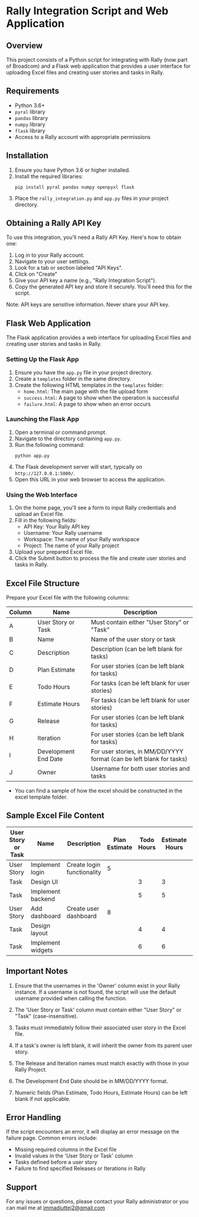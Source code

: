 # Rally Integration Script and Web Application

## Overview

This project consists of a Python script for integrating with Rally (now part of Broadcom) and a Flask web application that provides a user interface for uploading Excel files and creating user stories and tasks in Rally.

## Requirements

- Python 3.6+
- `pyral` library
- `pandas` library
- `numpy` library
- `flask` library
- Access to a Rally account with appropriate permissions

## Installation

1. Ensure you have Python 3.6 or higher installed.
2. Install the required libraries:
   ```
   pip install pyral pandas numpy openpyxl flask
   ```
3. Place the `rally_integration.py` and `app.py` files in your project directory.

## Obtaining a Rally API Key

To use this integration, you'll need a Rally API Key. Here's how to obtain one:

1. Log in to your Rally account.
2. Navigate to your user settings.
3. Look for a tab or section labeled "API Keys".
4. Click on "Create"
5. Give your API key a name (e.g., "Rally Integration Script").
6. Copy the generated API key and store it securely. You'll need this for the script.

Note: API keys are sensitive information. Never share your API key.

## Flask Web Application

The Flask application provides a web interface for uploading Excel files and creating user stories and tasks in Rally.

### Setting Up the Flask App

1. Ensure you have the `app.py` file in your project directory.
2. Create a `templates` folder in the same directory.
3. Create the following HTML templates in the `templates` folder:
   - `home.html`: The main page with the file upload form
   - `success.html`: A page to show when the operation is successful
   - `failure.html`: A page to show when an error occurs

### Launching the Flask App

1. Open a terminal or command prompt.
2. Navigate to the directory containing `app.py`.
3. Run the following command:
   ```
   python app.py
   ```
4. The Flask development server will start, typically on `http://127.0.0.1:5000/`.
5. Open this URL in your web browser to access the application.

### Using the Web Interface

1. On the home page, you'll see a form to input Rally credentials and upload an Excel file.
2. Fill in the following fields:
   - API Key: Your Rally API key
   - Username: Your Rally username
   - Workspace: The name of your Rally workspace
   - Project: The name of your Rally project
3. Upload your prepared Excel file.
4. Click the Submit button to process the file and create user stories and tasks in Rally.

## Excel File Structure

Prepare your Excel file with the following columns:

| Column | Name | Description |
|--------|------|-------------|
| A | User Story or Task | Must contain either "User Story" or "Task" |
| B | Name | Name of the user story or task |
| C | Description | Description (can be left blank for tasks) |
| D | Plan Estimate | For user stories (can be left blank for tasks) |
| E | Todo Hours | For tasks (can be left blank for user stories) |
| F | Estimate Hours | For tasks (can be left blank for user stories) |
| G | Release | For user stories (can be left blank for tasks) |
| H | Iteration | For user stories (can be left blank for tasks) |
| I | Development End Date | For user stories, in MM/DD/YYYY format (can be left blank for tasks) |
| J | Owner | Username for both user stories and tasks |

- You can find a sample of how the excel should be constructed in the excel template folder. 

## Sample Excel File Content

| User Story or Task | Name | Description | Plan Estimate | Todo Hours | Estimate Hours | Release | Iteration | Development End Date | Owner |
|--------------------|------|-------------|---------------|------------|----------------|---------|-----------|----------------------|-------|
| User Story | Implement login | Create login functionality | 5 | | | Release 1 | Sprint 1 | 12/31/2024 | john.doe@company.com |
| Task | Design UI | | | 3 | 3 | | | | jane.smith@company.com |
| Task | Implement backend | | | 5 | 5 | | | | john.doe@company.com |
| User Story | Add dashboard | Create user dashboard | 8 | | | Release 1 | Sprint 2 | 01/15/2025 | jane.smith@company.com |
| Task | Design layout | | | 4 | 4 | | | | designer.user@company.com |
| Task | Implement widgets | | | 6 | 6 | | | | developer.user@company.com |

## Important Notes

1. Ensure that the usernames in the 'Owner' column exist in your Rally instance. If a username is not found, the script will use the default username provided when calling the function.

2. The 'User Story or Task' column must contain either "User Story" or "Task" (case-insensitive).

3. Tasks must immediately follow their associated user story in the Excel file.

4. If a task's owner is left blank, it will inherit the owner from its parent user story.

5. The Release and Iteration names must match exactly with those in your Rally Project.

6. The Development End Date should be in MM/DD/YYYY format.

7. Numeric fields (Plan Estimate, Todo Hours, Estimate Hours) can be left blank if not applicable.

## Error Handling

If the script encounters an error, it will display an error message on the failure page. Common errors include:
- Missing required columns in the Excel file
- Invalid values in the 'User Story or Task' column
- Tasks defined before a user story
- Failure to find specified Releases or Iterations in Rally

## Support

For any issues or questions, please contact your Rally administrator or you can mail me at immadiuttej2@gmail.com

